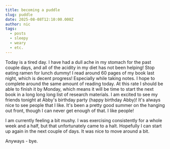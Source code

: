 ```yaml
---
title: becoming a puddle
slug: puddle
date: 2025-08-08T12:10:00.000Z
author: nic
tags:
  - posts
  - sleepy
  - weary
  - etc.
---
```

Today is a tired day. I have had a dull ache in my stomach for the past couple days, and all of the acidity in my diet has not been helping! Stop eating ramen for lunch dummy! I read around 60 pages of my book last night, which is decent progress! Especially while taking notes. I hope to complete around the same amount of reading today. At this rate I should be able to finish it by Monday, which means it will be time to start the next book in a long long long list of research materials. I am excited to see my friends tonight at Abby's birthday party (happy birthday Abby)! It's always nice to see people that I like. It's been a pretty good summer on the hanging out front, though I can never get enough of that. I like people! 

I am currently feeling a bit mushy. I was exercising consistently for a whole week and a half, but that unfortunately came to a halt.  Hopefully I can start up again in the next couple of days. It was nice to move around a bit. 

Anyways - bye.
